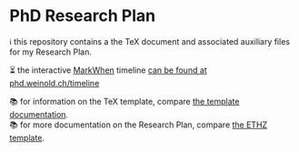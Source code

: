 # PhD Research Plan

ℹ️ this repository contains a the TeX document and associated auxiliary files for my Research Plan.

⏳ the interactive [MarkWhen](https://github.com/kochrt/markwhen) timeline [can be found at phd.weinold.ch/timeline](https://phd.weinold.ch/timeline/)

📚 for information on the TeX template, compare [the template documentation](https://github.com/kourgeorge/arxiv-style). \
📚 for more documentation on the Research Plan, compare [the ETHZ template](https://mavt.ethz.ch/doctoral-studies/research-plan.html).


